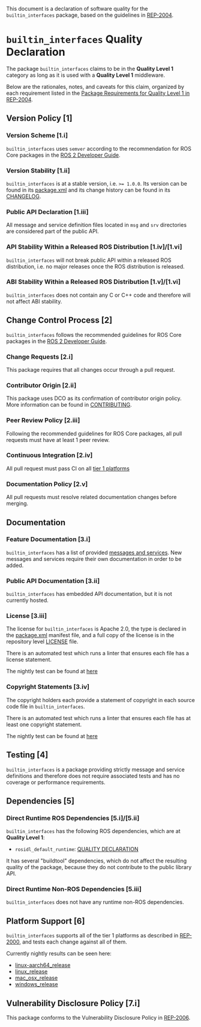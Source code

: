 This document is a declaration of software quality for the `builtin_interfaces` package, based on the guidelines in [REP-2004](https://www.ros.org/reps/rep-2004.html).

# `builtin_interfaces` Quality Declaration

The package `builtin_interfaces` claims to be in the **Quality Level 1** category as long as it is used with a **Quality Level 1** middleware.

Below are the rationales, notes, and caveats for this claim, organized by each requirement listed in the [Package Requirements for Quality Level 1 in REP-2004](https://www.ros.org/reps/rep-2004.html).

## Version Policy [1]

### Version Scheme [1.i]

`builtin_interfaces` uses `semver` according to the recommendation for ROS Core packages in the [ROS 2 Developer Guide](https://index.ros.org/doc/ros2/Contributing/Developer-Guide/#versioning).

### Version Stability [1.ii]

`builtin_interfaces` is at a stable version, i.e. `>= 1.0.0`.
Its version can be found in its [package.xml](package.xml) and its change history can be found in its [CHANGELOG](CHANGELOG.rst).

### Public API Declaration [1.iii]

All message and service definition files located in `msg` and `srv` directories are considered part of the public API.

### API Stability Within a Released ROS Distribution [1.iv]/[1.vi]

`builtin_interfaces` will not break public API within a released ROS distribution, i.e. no major releases once the ROS distribution is released.

### ABI Stability Within a Released ROS Distribution [1.v]/[1.vi]

`builtin_interfaces` does not contain any C or C++ code and therefore will not affect ABI stability.

## Change Control Process [2]

`builtin_interfaces` follows the recommended guidelines for ROS Core packages in the [ROS 2 Developer Guide](https://index.ros.org/doc/ros2/Contributing/Developer-Guide/#package-requirements).

### Change Requests [2.i]

This package requires that all changes occur through a pull request.

### Contributor Origin [2.ii]

This package uses DCO as its confirmation of contributor origin policy. More information can be found in [CONTRIBUTING](../CONTRIBUTING.md).

### Peer Review Policy [2.iii]

Following the recommended guidelines for ROS Core packages, all pull requests must have at least 1 peer review.

### Continuous Integration [2.iv]

All pull request must pass CI on all [tier 1 platforms](https://www.ros.org/reps/rep-2000.html#support-tiers)

### Documentation Policy [2.v]

All pull requests must resolve related documentation changes before merging.

## Documentation

### Feature Documentation [3.i]

`builtin_interfaces` has a list of provided [messages and services](README.md).
New messages and services require their own documentation in order to be added.

### Public API Documentation [3.ii]

`builtin_interfaces` has embedded API documentation, but it is not currently hosted.

### License [3.iii]

The license for `builtin_interfaces` is Apache 2.0, the type is declared in the [package.xml](package.xml) manifest file, and a full copy of the license is in the repository level [LICENSE](../LICENSE) file.

There is an automated test which runs a linter that ensures each file has a license statement.

The nightly test can be found at [here](http://build.ros2.org/view/Rpr/job/Rpr__rcl_interfaces__ubuntu_focal_amd64/lastCompletedBuild/testReport)

### Copyright Statements [3.iv]

The copyright holders each provide a statement of copyright in each source code file in `builtin_interfaces`.

There is an automated test which runs a linter that ensures each file has at least one copyright statement.

The nightly test can be found at [here](http://build.ros2.org/view/Rpr/job/Rpr__rcl_interfaces__ubuntu_focal_amd64/lastCompletedBuild/testReport)

## Testing [4]

`builtin_interfaces` is a package providing strictly message and service definitions and therefore does not require associated tests and has no coverage or performance requirements.

## Dependencies [5]

### Direct Runtime ROS Dependencies [5.i]/[5.ii]

`builtin_interfaces` has the following ROS dependencies, which are at **Quality Level 1**:
* `rosidl_default_runtime`: [QUALITY DECLARATION](https://github.com/ros2/rosidl_defaults/tree/foxy/rosidl_default_runtime/QUALITY_DECLARATION.md)

It has several "buildtool" dependencies, which do not affect the resulting quality of the package, because they do not contribute to the public library API.

### Direct Runtime Non-ROS Dependencies [5.iii]

`builtin_interfaces` does not have any runtime non-ROS dependencies.

## Platform Support [6]

`builtin_interfaces` supports all of the tier 1 platforms as described in [REP-2000](https://www.ros.org/reps/rep-2000.html#support-tiers), and tests each change against all of them.

Currently nightly results can be seen here:
* [linux-aarch64_release](https://ci.ros2.org/view/nightly/job/nightly_linux-aarch64_release/lastBuild/testReport/builtin_interfaces/)
* [linux_release](https://ci.ros2.org/view/nightly/job/nightly_linux_release/lastBuild/testReport/builtin_interfaces/)
* [mac_osx_release](https://ci.ros2.org/view/nightly/job/nightly_osx_release/lastBuild/testReport/builtin_interfaces/)
* [windows_release](https://ci.ros2.org/view/nightly/job/nightly_win_rel/lastBuild/testReport/builtin_interfaces/)

## Vulnerability Disclosure Policy [7.i]

This package conforms to the Vulnerability Disclosure Policy in [REP-2006](https://www.ros.org/reps/rep-2006.html).
